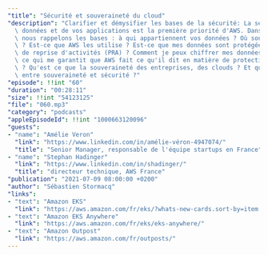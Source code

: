 ```yaml
---
"title": "Sécurité et souveraineté du cloud"
"description": "Clarifier et démysifier les bases de la sécurité: La sécurité de vos\
  \ données et de vos applications est la première priorité d'AWS. Dans cet épisode\
  \ nous rappelons les bases : à qui appartiennent vos données ? Où sont-elles stockées\
  \ ? Est-ce que AWS les utilise ? Est-ce que mes données sont protégées par un plan\
  \ de reprise d'activités (PRA) ? Comment je peux chiffrer mes données ?  Qu'est\
  \ ce qui me garantit que AWS fait ce qu'il dit en matière de protection des données\
  \ ? Qu'est ce que la souveraineté des entreprises, des clouds ? Et quel est le lien\
  \ entre souveraineté et sécurité ?"
"episode": !!int "60"
"duration": "00:28:11"
"size": !!int "54123125"
"file": "060.mp3"
"category": "podcasts"
"appleEpisodeId": !!int "1000663120096"
"guests":
- "name": "Amélie Veron"
  "link": "https://www.linkedin.com/in/amélie-véron-4947074/"
  "title": "Senior Manager, responsable de l'équipe startups en France"
- "name": "Stephan Hadinger"
  "link": "https://www.linkedin.com/in/shadinger/"
  "title": "directeur technique, AWS France"
"publication": "2021-07-09 08:00:00 +0200"
"author": "Sébastien Stormacq"
"links":
- "text": "Amazon EKS"
  "link": "https://aws.amazon.com/fr/eks/?whats-new-cards.sort-by=item.additionalFields.postDateTime&whats-new-cards.sort-order=desc&eks-blogs.sort-by=item.additionalFields.createdDate&eks-blogs.sort-order=desc"
- "text": "Amazon EKS Anywhere"
  "link": "https://aws.amazon.com/fr/eks/eks-anywhere/"
- "text": "Amazon Outpost"
  "link": "https://aws.amazon.com/fr/outposts/"
---
```


